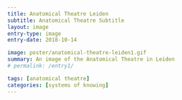```yaml
---
title: Anatomical Theatre Leiden
subtitle: Anatomical Theatre Subtitle
layout: image
entry-type: image
entry-date: 2018-10-14

image: poster/anatomical-theatre-leiden1.gif
summary: An image of the Anatomical Theatre in Leiden
# permalink: /entry1/

tags: [anatomical theatre]
categories: [systems of knowing]
---
```

